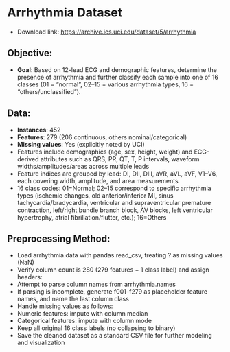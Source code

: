 # Arrhythmia Dataset

- Download link: https://archive.ics.uci.edu/dataset/5/arrhythmia

## Objective:
- **Goal**: Based on 12-lead ECG and demographic features, determine the presence of arrhythmia and further classify each sample into one of 16 classes (01 = “normal”, 02–15 = various arrhythmia types, 16 = “others/unclassified”).

## Data:
- **Instances**: 452
- **Features**: 279 (206 continuous, others nominal/categorical)
- **Missing values**: Yes (explicitly noted by UCI)
- Features include demographics (age, sex, height, weight) and ECG-derived attributes such as QRS, PR, QT, T, P intervals, waveform widths/amplitudes/areas across multiple leads
- Feature indices are grouped by lead: DI, DII, DIII, aVR, aVL, aVF, V1–V6, each covering width, amplitude, and area measurements
- 16 class codes: 01=Normal; 02–15 correspond to specific arrhythmia types (ischemic changes, old anterior/inferior MI, sinus tachycardia/bradycardia, ventricular and supraventricular premature contraction, left/right bundle branch block, AV blocks, left ventricular hypertrophy, atrial fibrillation/flutter, etc.); 16=Others

## Preprocessing Method:
- Load arrhythmia.data with pandas.read_csv, treating ? as missing values (NaN)
- Verify column count is 280 (279 features + 1 class label) and assign headers:
- Attempt to parse column names from arrhythmia.names
- If parsing is incomplete, generate f001–f279 as placeholder feature names, and name the last column class
- Handle missing values as follows:
- Numeric features: impute with column median
- Categorical features: impute with column mode
- Keep all original 16 class labels (no collapsing to binary)
- Save the cleaned dataset as a standard CSV file for further modeling and visualization
